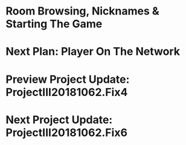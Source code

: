 # Room Browsing, Nicknames & Starting The Game
# Next Plan: Player On The Network
# Preview Project Update: ProjectIII20181062.Fix4
# Next Project Update: ProjectIII20181062.Fix6
